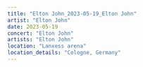 ```yaml
---
title: "Elton John_2023-05-19_Elton John"
artist: "Elton John"
date: 2023-05-19
concert: "Elton John"
artists: "Elton John"
location: "Lanxess arena"
location_details: "Cologne, Germany"
---
```

